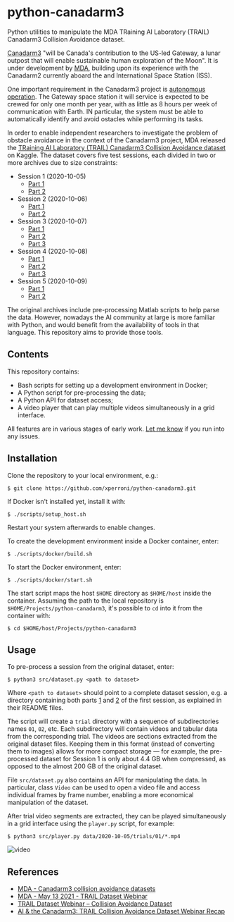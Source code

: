 # python-canadarm3

Python utilities to manipulate the MDA TRaining AI Laboratory (TRAIL) Canadarm3 Collision Avoidance dataset.

[Canadarm3](https://www.asc-csa.gc.ca/eng/canadarm3/about.asp) "will be Canada's contribution to the US-led Gateway, a lunar outpost that will enable sustainable human exploration of the Moon". It is under development by [MDA](https://mda.space/), building upon its experience with the Canadarm2 currently aboard the and International Space Station (ISS).

One important requirement in the Canadarm3 project is [autonomous operation](https://www.nasaspaceflight.com/2021/06/canadarm3-ai-sought/). The Gateway space station it will service is expected to be crewed for only one month per year, with as little as 8 hours per week of communication with Earth. IN particular, the system must be able to automatically identify and avoid ostacles while performing its tasks.

In order to enable independent researchers to investigate the problem of obstacle avoidance in the context of the Canadarm3 project, MDA released the [TRaining AI Laboratory (TRAIL) Canadarm3 Collision Avoidance dataset](https://www.kaggle.com/mdaspace/datasets) on Kaggle. The dataset covers five test sessions, each divided in two or more archives due to size constraints:

* Session 1 (2020-10-05)
    * [Part 1](https://www.kaggle.com/mdaspace/canadarm3-collision-avoidance-day-1-part-1)
    * [Part 2](https://www.kaggle.com/mdaspace/canadarm3-collision-avoidance-day-1-part-2)
* Session 2 (2020-10-06)
    * [Part 1](https://www.kaggle.com/mdaspace/canadarm3-collision-avoidance-day-2-part-1-c)
    * [Part 2](https://www.kaggle.com/mdaspace/canadarm3-collision-avoidance-day-2-part-2)
* Session 3 (2020-10-07)
    * [Part 1](https://www.kaggle.com/mdaspace/canadarm3-collision-avoidance-day-3-part-1)
    * [Part 2](https://www.kaggle.com/mdaspace/canadarm3-collision-avoidance-day-3-part-2-b)
    * [Part 3](https://www.kaggle.com/mdaspace/canadarm3-collision-avoidance-day-3-part-3)
* Session 4 (2020-10-08)
    * [Part 1](https://www.kaggle.com/mdaspace/canadarm3-collision-avoidance-day-4-part-1)
    * [Part 2](https://www.kaggle.com/mdaspace/canadarm3-collision-avoidance-day-4-part-2)
    * [Part 3](https://www.kaggle.com/mdaspace/canadarm3-collision-avoidance-day-4-part-3)
* Session 5 (2020-10-09)
    * [Part 1](https://www.kaggle.com/mdaspace/canadarm3-collision-avoidance-day-5-part-1-d)
    * [Part 2](https://www.kaggle.com/mdaspace/canadarm3-collision-avoidance-day-5-part-2)

The original archives include pre-processing Matlab scripts to help parse the data. However, nowadays the AI community at large is more familiar with Python, and would benefit from the availability of tools in that language. This repository aims to provide those tools.

## Contents

This repository contains:

* Bash scripts for setting up a development environment in Docker;
* A Python script for pre-processing the data;
* A Python API for dataset access;
* A video player that can play multiple videos simultaneously in a grid interface.

All features are in various stages of early work. [Let me know](https://github.com/xperroni/python-canadarm3/issues) if you run into any issues.

## Installation

Clone the repository to your local environment, e.g.:

    $ git clone https://github.com/xperroni/python-canadarm3.git

If Docker isn't installed yet, install it with:

    $ ./scripts/setup_host.sh

Restart your system afterwards to enable changes.

To create the development environment inside a Docker container, enter:

    $ ./scripts/docker/build.sh

To start the Docker environment, enter:

    $ ./scripts/docker/start.sh

The start script maps the host `$HOME` directory as `$HOME/host` inside the container. Assuming the path to the local repository is `$HOME/Projects/python-canadarm3`, it's possible to `cd` into it from the container with:

    $ cd $HOME/host/Projects/python-canadarm3

## Usage

To pre-process a session from the original dataset, enter:

    $ python3 src/dataset.py <path to dataset>

Where `<path to dataset>` should point to a complete dataset session, e.g. a directory containing both parts [1](https://www.kaggle.com/mdaspace/canadarm3-collision-avoidance-day-1-part-1) and [2](https://www.kaggle.com/mdaspace/canadarm3-collision-avoidance-day-1-part-2) of the first session, as explained in their README files.

The script will create a `trial` directory with a sequence of subdirectories names `01`, `02`, etc. Each subdirectory will contain videos and tabular data from the corresponding trial. The videos are sections extracted from the original dataset files. Keeping them in this format (instead of converting them to images) allows for more compact storage — for example, the pre-processed dataset for Session 1 is only about 4.4 GB when compressed, as opposed to the almost 200 GB of the original dataset.

File `src/dataset.py` also contains an API for manipulating the data. In particular, class `Video` can be used to open a video file and access individual frames by frame number, enabling a more economical manipulation of the dataset.

After trial video segments are extracted, they can be played simultaneously in a grid interface using the `player.py` script, for example:

    $ python3 src/player.py data/2020-10-05/trials/01/*.mp4

<!-- ![video](doc/images/video.png) -->

![video](https://media.githubusercontent.com/media/xperroni/python-canadarm3/main/doc/images/video.png)

## References

* [MDA - Canadarm3 collision avoidance datasets](https://www.kaggle.com/mdaspace/datasets)
* [MDA - May 13 2021 - TRAIL Dataset Webinar](https://youtu.be/il8gf4H-jFE)
* [TRAIL Dataset Webinar – Collision Avoidance Dataset](https://www.amii.ca/events/trail-webinar-collision-avoidance-dataset/)
* [AI & the Canadarm3: TRAIL Collision Avoidance Dataset Webinar Recap](https://www.amii.ca/latest-from-amii/trail-collision-avoidance-dataset-webinar-recap/)
